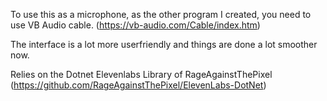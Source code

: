
To use this as a microphone, as the other program I created, you need to use VB Audio cable. (https://vb-audio.com/Cable/index.htm)

The interface is a lot more userfriendly and things are done a lot smoother now.

Relies on the Dotnet Elevenlabs Library of RageAgainstThePixel (https://github.com/RageAgainstThePixel/ElevenLabs-DotNet)
